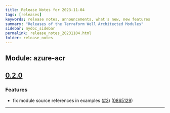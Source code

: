 ```yaml
---
title: Release Notes for 2023-11-04
tags: [releases]
keywords: release notes, announcements, what's new, new features
summary: "Releases of the Terraform Well Architected Modules"
sidebar: mydoc_sidebar
permalink: release_notes_20231104.html
folder: release_notes
---
```


## Module: azure-acr
## [0.2.0](https://github.com/CloudNationHQ/terraform-azure-acr/releases/tag/v0.2.0)


### Features

* fix module source references in examples ([#3](https://github.com/CloudNationHQ/terraform-azure-acr/issues/3)) ([0865129](https://github.com/CloudNationHQ/terraform-azure-acr/commit/08651296876812f949486298ba73843078e7e110))

---

